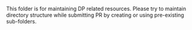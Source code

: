This folder is for maintaining DP related resources. Please try to maintain directory structure while submitting PR by creating or using pre-existing sub-folders.
